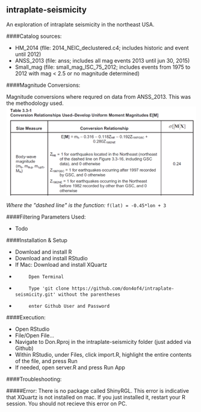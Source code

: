 ## intraplate-seismicity
An exploration of intraplate seismicity in the northeast USA.

####Catalog sources:
 - HM_2014 (flle: 2014_NEIC_declustered.c4; includes historic and event until 2012)
 - ANSS_2013 (file: anss; includes all mag events 2013 until jun 30, 2015)
 - Small_mag (file: small_mag_ISC_75_2012; includes events from 1975 to 2012 with mag < 2.5 or no magnitude determined)


####Magnitude Conversions:

Magnitude conversions where requred on data from ANSS_2013.  This was the methodology used.
 ![Table 3.3-1](docs/table3.3_1.png)

*Where the "dashed line" is the function:* `f(lat) = -0.45*lon + 3`
 
####Filtering Parameters Used:
 - Todo
 
####Installation & Setup
 - Download and install R
 - Download and install RStudio
 - If Mac:  Download and install XQuartz
 -          Dpen Terminal
 -          Type 'git clone https://github.com/don4of4/intraplate-seismicity.git' without the parentheses
 -          enter Github User and Password

####Execution:
 - Open RStudio
 - File/Open File...
 - Navigate to Don.Rproj in the intraplate-seismicity folder (just added via Github)
 - Within RStudio, under Files, click import.R, highlight the entire contents of the file, and press Run
 - If needed, open server.R and press Run App
 
####Troubleshooting:

#####Error: There is no package called ShinyRGL.
This error is indicative that XQuartz is not installed on mac.  If you just installed it, restart your R session.  You should not recieve this error on PC.
